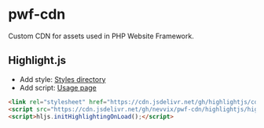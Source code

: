 # pwf-cdn

Custom CDN for assets used in PHP Website Framework.

## Highlight.js

- Add style: [Styles directory](https://github.com/highlightjs/highlight.js/tree/master/src/styles)
- Add script: [Usage page](https://highlightjs.org/usage)

```HTML
<link rel="stylesheet" href="https://cdn.jsdelivr.net/gh/highlightjs/cdn-release/build/styles/tomorrow-night-bright.min.css">
<script src="https://cdn.jsdelivr.net/gh/nevvix/pwf-cdn/highlightjs/highlight.pack.js"></script>
<script>hljs.initHighlightingOnLoad();</script>
```
